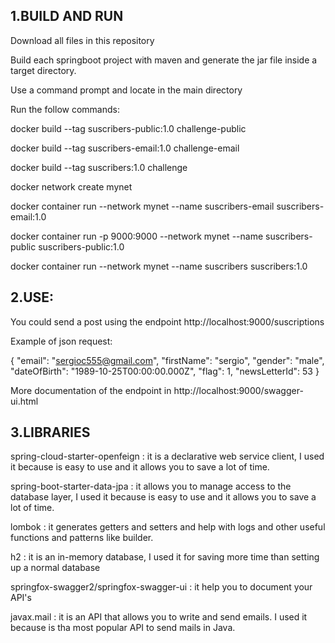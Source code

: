 1.BUILD AND RUN
---------------

Download all files in this repository

Build each springboot project with maven and generate the jar file inside a target directory.

Use a command prompt and locate in the main directory

Run the follow commands:

docker build --tag suscribers-public:1.0 challenge-public

docker build --tag suscribers-email:1.0 challenge-email

docker build --tag suscribers:1.0 challenge

docker network create mynet

docker container run --network mynet --name suscribers-email suscribers-email:1.0

docker container run -p 9000:9000 --network mynet --name suscribers-public suscribers-public:1.0

docker container run --network mynet --name suscribers suscribers:1.0


2.USE:
------
You could send a post using the endpoint http://localhost:9000/suscriptions

Example of json request:

{
  "email": "sergioc555@gmail.com",
  "firstName": "sergio",
  "gender": "male",
  "dateOfBirth": "1989-10-25T00:00:00.000Z",
  "flag": 1,
  "newsLetterId": 53
}

More documentation of the endpoint in http://localhost:9000/swagger-ui.html

3.LIBRARIES
------------
spring-cloud-starter-openfeign	:	it is a declarative web service client, I used it because is easy to use and it allows you to save a lot of time.

spring-boot-starter-data-jpa	:	it allows you to manage access to the database layer, I used it because is easy to use and it allows you to save a lot of time.

lombok							:	it generates getters and setters and help with logs and other useful functions and patterns like builder.

h2								:	it is an in-memory database, I used it for saving more time than setting up a normal database

springfox-swagger2/springfox-swagger-ui				:	it help you to document your API's

javax.mail						:	it is an API that allows you to write and send emails. I used it because is tha most popular API to send mails in Java.
